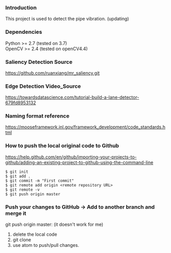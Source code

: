 ### Introduction
This project is used to detect the pipe vibration. (updating)

### Dependencies
Python >= 2.7 (tested on 3.7)  
OpenCV >= 2.4 (tested on openCV4.4)

### Saliency Detection Source
https://github.com/ruanxiang/mr_saliency.git

### Edge Detection Video_Source
https://towardsdatascience.com/tutorial-build-a-lane-detector-679fd8953132

### Naming format reference
https://mooseframework.inl.gov/framework_development/code_standards.html

### How to push the local original code to Github
https://help.github.com/en/github/importing-your-projects-to-github/adding-an-existing-project-to-github-using-the-command-line

```
$ git init
$ git add .
$ git commit -m "First commit"
$ git remote add origin <remote repository URL>
$ git remote -v
$ git push origin master
```

### Push your changes to GitHub -> Add to another branch and merge it
git push  origin master:<BranchName> (it doesn't work for me)

1. delete the local code  
2. git clone <url>
3. use atom to push/pull changes.

